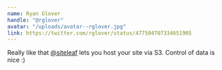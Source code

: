 ```yaml
---
name: Ryan Glover
handle: "@rglover"
avatar: "/uploads/avatar--rglover.jpg"
link: https://twitter.com/rglover/status/477504707334651905
---
```


Really like that [@siteleaf](https://twitter.com/siteleaf) lets you host your site via S3. Control of data is nice :)
